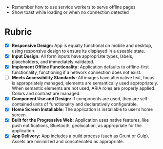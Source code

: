* Remember how to use service workers to serve offline pages
* Show toast while loading or when no connection detected

# Rubric

- [x] **Responsive Design:** App is equally functional on mobile and desktop, using responsive design to ensure its displayed in a useable state.
- [x] **Input Design:** All form inputs have appropriate types, labels, placeholders, and immediately validated.
- [x] **Implement Offline Functionality:** Application defaults to offline-first functionality, functioning if a network connection does not exist.
- [ ] **Meets Accessibility Standards:** All images have alternative text, focus is appropriately managed, elements are semantically used appropriately. When semantic elements are not used, ARIA roles are properly applied. Colors and contrast are managed.
- [x] **Component Use and Design:** If components are used, they are self-contained units of functionality and declaratively configurable.
- [x] **Home Screen Installable:** The application is installable to user’s home screen.
- [x] **Built for the Progressive Web:** Application uses native features, like push notifications, Bluetooth, geolocation, as appropriate for the application.
- [x] **App Delivery:** App includes a build process (such as Grunt or Gulp). Assets are minimized and concatenated as appropriate.
